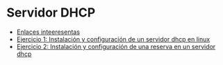 # Servidor DHCP


* [Enlaces inteeresentas](enlaces.md)
* [Ejercicio 1: Instalación y configuración de un servidor dhcp en linux](ejercicio1.md)   
* [Ejercicio 2: Instalación y configuración de una reserva en un servidor dhcp ](ejercicio2.md)   
   



